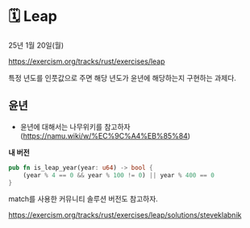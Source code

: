 # 🗓 Leap

25년 1월 20일(월) 

https://exercism.org/tracks/rust/exercises/leap

특정 년도를 인풋값으로 주면 해당 년도가 윤년에 해당하는지 구현하는 과제다.

## 윤년

- 윤년에 대해서는 나무위키를 참고하자 (https://namu.wiki/w/%EC%9C%A4%EB%85%84)

**내 버전**

```rust
pub fn is_leap_year(year: u64) -> bool {
	(year % 4 == 0 && year % 100 != 0) || year % 400 == 0
}
```

match를 사용한 커뮤니티 솔루션 버전도 참고하자.

https://exercism.org/tracks/rust/exercises/leap/solutions/steveklabnik











